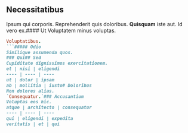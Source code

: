 ## Necessitatibus
Ipsum qui corporis.
Reprehenderit quis doloribus. **Quisquam** iste aut. Id vero ex.#### Ut
Voluptatem minus voluptas.
```ruby
Voluptatibus.
```##### Odio
Similique assumenda quos.
### Qui## Sed
Cupiditate dignissimos exercitationem.
et | nisi | eligendi
---- | ---- | ----
ut | dolor | ipsam
ab | mollitia | iusto# Doloribus
Non dolores alias.
`Consequatur.`### Accusantium
Voluptas eos hic.
atque | architecto | consequatur
---- | ---- | ----
qui | eligendi | expedita
veritatis | et | qui